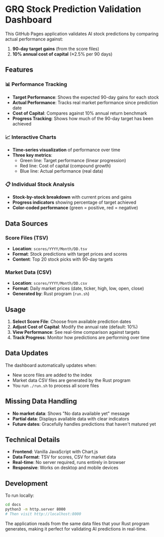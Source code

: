 # GRQ Stock Prediction Validation Dashboard

This GitHub Pages application validates AI stock predictions by comparing actual performance against:

1. **90-day target gains** (from the score files)
2. **10% annual cost of capital** (≈2.5% per 90 days)

## Features

### 📊 **Performance Tracking**
- **Target Performance**: Shows the expected 90-day gains for each stock
- **Actual Performance**: Tracks real market performance since prediction date
- **Cost of Capital**: Compares against 10% annual return benchmark
- **Progress Tracking**: Shows how much of the 90-day target has been achieved

### 📈 **Interactive Charts**
- **Time-series visualization** of performance over time
- **Three key metrics**:
  - Green line: Target performance (linear progression)
  - Red line: Cost of capital (compound growth)
  - Blue line: Actual performance (real data)

### 📋 **Individual Stock Analysis**
- **Stock-by-stock breakdown** with current prices and gains
- **Progress indicators** showing percentage of target achieved
- **Color-coded performance** (green = positive, red = negative)

## Data Sources

### Score Files (TSV)
- **Location**: `scores/YYYY/Month/DD.tsv`
- **Format**: Stock predictions with target prices and scores
- **Content**: Top 20 stock picks with 90-day targets

### Market Data (CSV)
- **Location**: `scores/YYYY/Month/DD.csv`
- **Format**: Daily market prices (date, ticker, high, low, open, close)
- **Generated by**: Rust program (`run.sh`)

## Usage

1. **Select Score File**: Choose from available prediction dates
2. **Adjust Cost of Capital**: Modify the annual rate (default: 10%)
3. **View Performance**: See real-time comparison against targets
4. **Track Progress**: Monitor how predictions are performing over time

## Data Updates

The dashboard automatically updates when:
- New score files are added to the index
- Market data CSV files are generated by the Rust program
- You run `./run.sh` to process all score files

## Missing Data Handling

- **No market data**: Shows "No data available yet" message
- **Partial data**: Displays available data with clear indicators
- **Future dates**: Gracefully handles predictions that haven't matured yet

## Technical Details

- **Frontend**: Vanilla JavaScript with Chart.js
- **Data Format**: TSV for scores, CSV for market data
- **Real-time**: No server required, runs entirely in browser
- **Responsive**: Works on desktop and mobile devices

## Development

To run locally:
```bash
cd docs
python3 -m http.server 8000
# Then visit http://localhost:8000
```

The application reads from the same data files that your Rust program generates, making it perfect for validating AI predictions in real-time. 